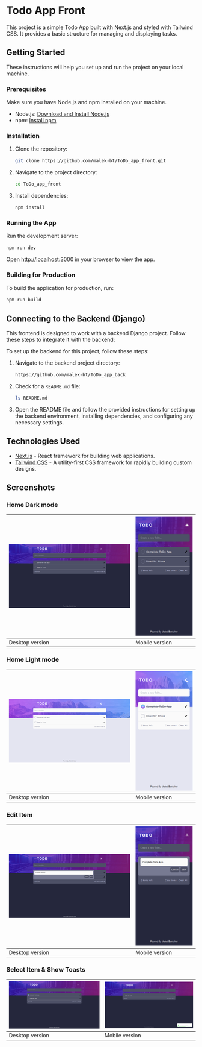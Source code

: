 # Todo App Front

This project is a simple Todo App built with Next.js and styled with Tailwind CSS. It provides a basic structure for managing and displaying tasks.

## Getting Started

These instructions will help you set up and run the project on your local machine.

### Prerequisites

Make sure you have Node.js and npm installed on your machine.

- Node.js: [Download and Install Node.js](https://nodejs.org/)
- npm: [Install npm](https://www.npmjs.com/get-npm)

### Installation

1. Clone the repository:

   ```bash
   git clone https://github.com/malek-bt/ToDo_app_front.git
   ```

2. Navigate to the project directory:

   ```bash
   cd ToDo_app_front
   ```

3. Install dependencies:

   ```bash
   npm install
   ```

### Running the App

Run the development server:

```bash
npm run dev
```

Open [http://localhost:3000](http://localhost:3000) in your browser to view the app.

### Building for Production

To build the application for production, run:

```bash
npm run build
```

## Connecting to the Backend (Django)

This frontend is designed to work with a backend Django project. Follow these steps to integrate it with the backend:


To set up the backend for this project, follow these steps:

1. Navigate to the backend project directory:

    ```bash
    https://github.com/malek-bt/ToDo_app_back
    ```


2. Check for a `README.md` file:

    ```bash
    ls README.md
    ```

    
3. Open the README file and follow the provided instructions for setting up the backend environment, installing dependencies, and configuring any necessary settings.



## Technologies Used

- [Next.js](https://nextjs.org/) - React framework for building web applications.
- [Tailwind CSS](https://tailwindcss.com/) - A utility-first CSS framework for rapidly building custom designs.



## Screenshots

### Home Dark mode

| ![](./screens/home-dark-desktop.png) | ![](./screens/home-dark-mobile.png) |
| ------------------------------ | ----------------------------- |
| Desktop version                | Mobile version                |

### Home Light mode

| ![](./screens/home-light-desktop.png) | ![](./screens/home-light-mobile.png) |
| ------------------------------ | ----------------------------- |
| Desktop version                | Mobile version                |

### Edit Item

| ![](./screens/edit-desktop.png) | ![](./screens/edit-mobile.png) |
| ------------------------------ | ----------------------------- |
| Desktop version                | Mobile version                |

### Select Item & Show Toasts

| ![](./screens/select-desktop.png) | ![](./screens/show-toast.png) |
| ------------------------------ | ----------------------------- |
| Desktop version                | Mobile version                |


















